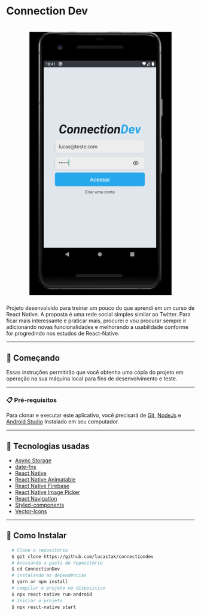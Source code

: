# Connection Dev

<h1 align="center">
  <img src="./git/connectiondev.gif">
</h1>

Projeto desenvolvido para treinar um pouco do que aprendi em um curso de React Native. A proposta é uma rede social simples similar ao Twitter. Para ficar mais interessante e praticar mais, procurei e vou procurar sempre ir adicionando novas funcionalidades e melhorando a usabilidade conforme for progredindo nos estudos de React-Native.

---

## 🚀 Começando

Essas instruções permitirão que você obtenha uma cópia do projeto em operação na sua máquina local para fins de desenvolvimento e teste.

---

### 📋 Pré-requisitos

Para clonar e executar este aplicativo, você precisará de [Git](https://git-scm.com), [NodeJs](https://nodejs.org/en/) e [Android Studio](https://developer.android.com/studio) Instalado em seu computador.

---

## :rocket: Tecnologias usadas

- [Async Storage](https://github.com/react-native-async-storage/async-storage)
- [date-fns](https://github.com/date-fns/date-fns)
- [React Native](https://reactnative.dev/)
- [React Native Animatable](https://github.com/oblador/react-native-animatable)
- [React Native Firebase](https://rnfirebase.io/)
- [React Native Image Picker](https://github.com/react-native-image-picker/react-native-image-picker)
- [React Navigation](https://reactnavigation.org/)
- [Styled-components](https://styled-components.com/)
- [Vector-Icons](https://github.com/oblador/react-native-vector-icons)

---

## :file_folder: Como Instalar 

```bash
  # Clone o repositório
  $ git clone https://github.com/lucastak/connectiondev
  # Acessando a pasta do repositório
  $ cd ConnectionDev 
  # instalando as dependências
  $ yarn or npm install
  # compilar o projeto no dispositivo
  $ npx react-native run-android
  # Iniciar o projeto
  $ npx react-native start
```
